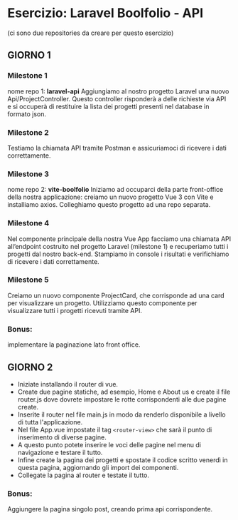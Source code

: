 # Esercizio: Laravel Boolfolio - API

(ci sono due repositories da creare per questo esercizio)

## GIORNO 1

### Milestone 1

nome repo 1: **laravel-api**
Aggiungiamo al nostro progetto Laravel una nuovo Api/ProjectController. Questo controller risponderà a delle richieste via API e si occuperà di restituire la lista dei progetti presenti nel database in formato json.

### Milestone 2

Testiamo la chiamata API tramite Postman e assicuriamoci di ricevere i dati correttamente.

### Milestone 3

nome repo 2: **vite-boolfolio**
Iniziamo ad occuparci della parte front-office della nostra applicazione: creiamo un nuovo progetto Vue 3 con Vite e installiamo axios.
Colleghiamo questo progetto ad una repo separata.

### Milestone 4

Nel componente principale della nostra Vue App facciamo una chiamata API all’endpoint costruito nel progetto Laravel (milestone 1) e recuperiamo tutti i progetti dal nostro back-end.
Stampiamo in console i risultati e verifichiamo di ricevere i dati correttamente.

### Milestone 5

Creiamo un nuovo componente ProjectCard, che corrisponde ad una card per visualizzare un progetto. Utilizziamo questo componente per visualizzare tutti i progetti ricevuti tramite API.

### Bonus:

implementare la paginazione lato front office.

## GIORNO 2

- Iniziate installando il router di vue.
- Create due pagine statiche, ad esempio, Home e About us e create il file router.js dove dovrete impostare le rotte corrispondenti alle due pagine create.
- Inserite il router nel file main.js in modo da renderlo disponibile a livello di tutta l'applicazione.
- Nel file App.vue impostate il tag `<router-view>` che sarà il punto di inserimento di diverse pagine.
- A questo punto potete inserire le voci delle pagine nel menu di navigazione e testare il tutto.
- Infine create la pagina dei progetti e spostate il codice scritto venerdì in questa pagina, aggiornando gli import dei componenti.
- Collegate la pagina al router e testate il tutto.

### Bonus:

Aggiungere la pagina singolo post, creando prima api corrispondente.
